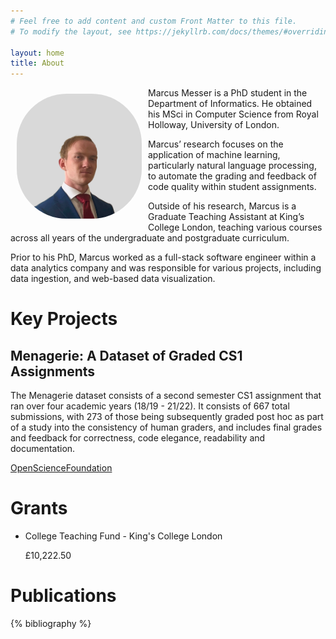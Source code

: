 ```yaml
---
# Feel free to add content and custom Front Matter to this file.
# To modify the layout, see https://jekyllrb.com/docs/themes/#overriding-theme-defaults

layout: home
title: About 
---
```

<img src="headshot.png" alt="headshot" width="200" style="float: left;margin:10px; border-radius:80px" />

Marcus Messer is a PhD student in the Department of Informatics. He obtained his MSci in Computer Science from Royal Holloway, University of London.

Marcus’ research focuses on the application of machine learning, particularly natural language processing, to automate the grading and feedback of code quality within student assignments.

Outside of his research, Marcus is a Graduate Teaching Assistant at King’s College London, teaching various courses across all years of the undergraduate and postgraduate curriculum.

Prior to his PhD, Marcus worked as a full-stack software engineer within a data analytics company and was responsible for various projects, including data ingestion, and web-based data visualization.

# Key Projects
## Menagerie: A Dataset of Graded CS1 Assignments

The Menagerie dataset consists of a second semester CS1 assignment that ran over four academic years (18/19 - 21/22). It consists of 667 total submissions, with 273 of those being subsequently graded post hoc as part of a study into the consistency of human graders, and includes final grades and feedback for correctness, code elegance, readability and documentation.

[OpenScienceFoundation](https://osf.io/q8jbt/wiki/home/)

# Grants
- College Teaching Fund - King's College London

    £10,222.50

# Publications
{% bibliography %} 